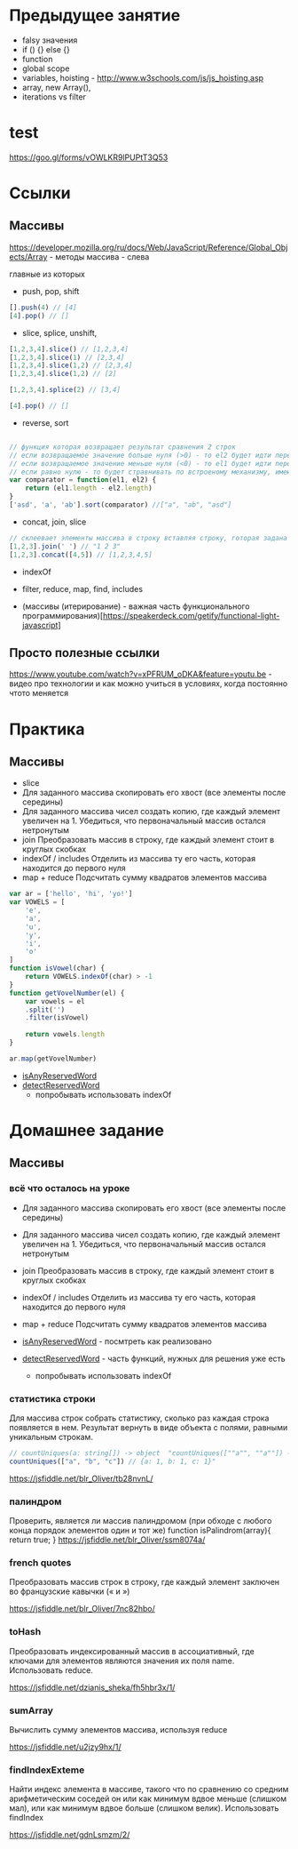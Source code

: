 # Предыдущее занятие
* falsy значения
* if () {} else {}
* function
* global scope
* variables, hoisting - http://www.w3schools.com/js/js_hoisting.asp
* array, new Array(), 
* iterations vs filter

# test

https://goo.gl/forms/vOWLKR9lPUPtT3Q53

# Ссылки
## Массивы

https://developer.mozilla.org/ru/docs/Web/JavaScript/Reference/Global_Objects/Array - методы массива - слева

главные из которых
* push, pop, shift
```javascript
[].push(4) // [4]
[4].pop() // []
```
* slice, splice, unshift,
```javascript
[1,2,3,4].slice() // [1,2,3,4]
[1,2,3,4].slice(1) // [2,3,4]
[1,2,3,4].slice(1,2) // [2,3,4]
[1,2,3,4].slice(1,2) // [2]

[1,2,3,4].splice(2) // [3,4]

[4].pop() // []
```
* reverse, sort
```javascript

// функция которая возвращает результат сравнения 2 строк
// если возвращаемое значение больше нуля (>0) - то el2 будет идти перед el1
// если возвращаемое значение меньше нуля (<0) - то el1 будет идти перед el2
// если равно нулю - то будет стравнивать по встроеному механизму, имеют одинаковый приоритет
var comparator = function(el1, el2) {
    return (el1.length - el2.length)
}
['asd', 'a', 'ab'].sort(comparator) //["a", "ab", "asd"]
````
* concat, join, slice
```javascript
// склеевает элементы массива в строку вставляя строку, готорая задана аргументов join()
[1,2,3].join(' ') // "1 2 3"
[1,2,3].concat([4,5]) // [1,2,3,4,5]

```
* indexOf
* filter, reduce, map, find, includes

* (массивы (итерирование) - важная часть функционального программирования)[https://speakerdeck.com/getify/functional-light-javascript]

## Просто полезные ссылки
https://www.youtube.com/watch?v=xPFRUM_oDKA&feature=youtu.be - видео про технологии и как можно учиться в условиях, когда постоянно чтото меняется

# Практика
## Массивы
* slice
* Для заданного массива скопировать его хвост (все элементы после середины)
* Для заданного массива чисел создать копию, где каждый элемент увеличен на 1. Убедиться, что первоначальный массив остался нетронутым
* join	Преобразовать массив в строку, где каждый элемент стоит в круглых скобках
* indexOf / includes	Отделить из массива ту его часть, которая находится до первого нуля
* map + reduce Подсчитать сумму квадратов элементов массива
```javascript
var ar = ['hello', 'hi', 'yo!']
var VOWELS = [
    'e',
    'a',
    'u',
    'y',
    'i',
    'o'
]
function isVowel(char) {
    return VOWELS.indexOf(char) > -1
}
function getVovelNumber(el) {
    var vowels = el
    .split('')
    .filter(isVowel)
    
    return vowels.length
}

ar.map(getVovelNumber)
```
* [isAnyReservedWord](https://jsfiddle.net/dzianis_sheka/kq5ndhq6/)
* [detectReservedWord](https://jsfiddle.net/n4j95to4/6/)
  * попробывать использовать indexOf


  
# Домашнее задание
## Массивы
### всё что осталось на уроке
* Для заданного массива скопировать его хвост (все элементы после середины)
* Для заданного массива чисел создать копию, где каждый элемент увеличен на 1. Убедиться, что первоначальный массив остался нетронутым
* join	Преобразовать массив в строку, где каждый элемент стоит в круглых скобках
* indexOf / includes	Отделить из массива ту его часть, которая находится до первого нуля
* map + reduce Подсчитать сумму квадратов элементов массива

* [isAnyReservedWord](https://jsfiddle.net/dzianis_sheka/kq5ndhq6/)  - посмтреть как реализовано
* [detectReservedWord](https://jsfiddle.net/n4j95to4/6/) - часть функций, нужных для решения уже есть
  * попробывать использовать indexOf

### статистика строки
Для массива строк собрать статистику, сколько раз каждая строка появляется в нем. Результат вернуть в виде объекта с полями, равными уникальным строкам.	
```javascript
// countUniques(a: string[]) -> object	"countUniques([""a"", ""a""]) -> {a: 2}
countUniques(["a", "b", "c"]) // {a: 1, b: 1, c: 1}"
```
https://jsfiddle.net/blr_Oliver/tb28nvnL/
### палиндром
Проверить, является ли массив палиндромом (при обходе с любого конца порядок элементов один и тот же)
function isPalindrom(array){
	return true;
}
https://jsfiddle.net/blr_Oliver/ssm8074a/

### french quotes

Преобразовать массив строк в строку, где каждый элемент заключен во французские кавычки (« и »)

https://jsfiddle.net/blr_Oliver/7nc82hbo/

### toHash
Преобразовать индексированный массив в ассоциативный, где ключами для элементов являются значения их поля name. Использовать reduce.

https://jsfiddle.net/dzianis_sheka/fh5hbr3x/1/

### sumArray

Вычислить сумму элементов массива, используя reduce

https://jsfiddle.net/u2jzy9hx/1/

### findIndexExteme

Найти индекс элемента в массиве, такого что по сравнению со средним арифметическим соседей он или как минимум вдвое меньше (слишком мал), или как минимум вдвое больше (слишком велик). Использовать findIndex

https://jsfiddle.net/gdnLsmzm/2/

